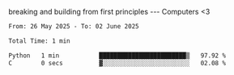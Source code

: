 breaking and building from first principles --- Computers <3

<!--START_SECTION:waka-->

```txt
From: 26 May 2025 - To: 02 June 2025

Total Time: 1 min

Python   1 min           ████████████████████████▒   97.92 %
C        0 secs          ▓░░░░░░░░░░░░░░░░░░░░░░░░   02.08 %
```

<!--END_SECTION:waka-->

